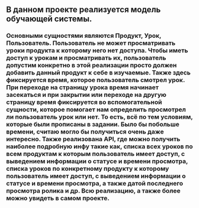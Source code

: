 ## В данном проекте реализуется модель обучающей системы. 
### Основными сущностями являются Продукт, Урок, Пользователь. Пользователь не может просматривать уроки продукта к которому него нет доступа. Чтобы иметь доступ к урокам и просматривать их, пользователь допустим конкретно в этой реализации просто должен добавить данный продукт к себе в изучаемые. Также здесь фиксируется время, которое пользователь смотрел урок. При переходе на страницу урока время начинает засекаться и при закрытии или переходе на другую страницу время фиксируется во вспомогательной сущности, которое помогает нам определить просмотрел ли пользователь урок или нет. То есть, всё по тем условиям, которые были прописаны в задании. Было бы побольше времени, считаю могло бы получиться очень даже интересно. Также реализована API, где можно получить наиболее подробную инфу такие как, списка всех уроков по всем продуктам к которым пользователь имеет доступ, с выведением информации о статусе и времени просмотра, списка уроков по конкретному продукту к которому пользователь имеет доступ, с выведением информации о статусе и времени просмотра, а также датой последнего просмотра ролика и др. Всю реализацию, а также более можно увидеть в самом проекте. 
